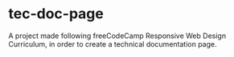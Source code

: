 # tec-doc-page
A project made following freeCodeCamp Responsive Web Design Curriculum, in order to create a technical documentation page.
